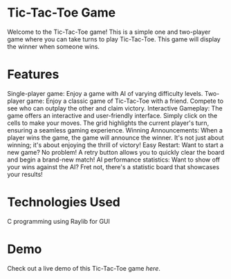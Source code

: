 # Tic-Tac-Toe Game
Welcome to the Tic-Tac-Toe game! This is a simple one and two-player game where you can take turns to play Tic-Tac-Toe. This game will display the winner when someone wins.

# Features
Single-player game: Enjoy a game with AI of varying difficulty levels.
Two-player game: Enjoy a classic game of Tic-Tac-Toe with a friend. Compete to see who can outplay the other and claim victory.
Interactive Gameplay: The game offers an interactive and user-friendly interface. Simply click on the cells to make your moves. The grid highlights the current player's turn, ensuring a seamless gaming experience.
Winning Announcements: When a player wins the game, the game will announce the winner. It's not just about winning; it's about enjoying the thrill of victory!
Easy Restart: Want to start a new game? No problem! A retry button allows you to quickly clear the board and begin a brand-new match!
AI performance statistics: Want to show off your wins against the AI? Fret not, there's a statistic board that showcases your results!

# Technologies Used
C programming using Raylib for GUI

# Demo
Check out a live demo of this Tic-Tac-Toe game _here_.
